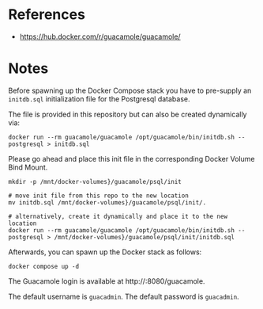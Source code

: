 # References

- https://hub.docker.com/r/guacamole/guacamole/

# Notes

Before spawning up the Docker Compose stack you have to pre-supply an `initdb.sql` initialization file for the Postgresql database.

The file is provided in this repository but can also be created dynamically via:

````
docker run --rm guacamole/guacamole /opt/guacamole/bin/initdb.sh --postgresql > initdb.sql
````

Please go ahead and place this init file in the corresponding Docker Volume Bind Mount.

````
mkdir -p /mnt/docker-volumes}/guacamole/psql/init

# move init file from this repo to the new location
mv initdb.sql /mnt/docker-volumes}/guacamole/psql/init/.

# alternatively, create it dynamically and place it to the new location
docker run --rm guacamole/guacamole /opt/guacamole/bin/initdb.sh --postgresql > /mnt/docker-volumes}/guacamole/psql/init/initdb.sql
````

Afterwards, you can spawn up the Docker stack as follows:

````
docker compose up -d
````

The Guacamole login is available at http://<YOUR-IP>:8080/guacamole.

The default username is `guacadmin`. The default password is `guacadmin`.
